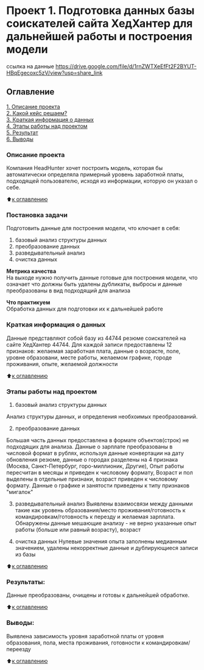 # Проект 1. Подготовка данных базы соискателей сайта ХедХантер для дальнейшей работы и построения модели
ссылка на данные https://drive.google.com/file/d/1rnZWTXeEfFt2F2BYUT-HBqEgecoxc5zV/view?usp=share_link

## Оглавление  
[1. Описание проекта](.README.md#Описание-проекта)  
[2. Какой кейс решаем?](.README.md#Какой-кейс-решаем)  
[3. Краткая информация о данных](.README.md#Краткая-информация-о-данных)  
[4. Этапы работы над проектом](.README.md#Этапы-работы-над-проектом)  
[5. Результат](.README.md#Результат)    
[6. Выводы](.README.md#Выводы) 

### Описание проекта    
Компания HeadHunter хочет построить модель, которая бы автоматически определяла примерный уровень заработной платы, подходящей пользователю, исходя из информации, которую он указал о себе.

:arrow_up:[к оглавлению](_) 


### Постановка задачи   
Подготовить данные для построения модели, что ключает в себя:
1. базовый анализ структуры данных
2. преобразование данных
3. разведывательный анализ
4. очистка данных


**Метрика качества**     
На выходе нужно получить данные готовые для построения модели, что означает что должны быть удалены дубликаты, выбросы и данные преобразованы в вид подходящий для анализа

**Что практикуем**     
Обработка данных для подготовки их к дальнейшей работе


### Краткая информация о данных
Данные представляют собой базу из 44744 резюме соискателей на сайте ХедХантер 44744.
Для каждой записи предоставлены 12 признаков: желаемая заработная плата, данные о возрасте, поле, уровне образовани, месте работы, желаемом графике, городе проживания, опыте, желаемой должности

:arrow_up:[к оглавлению](.README.md#Оглавление)


### Этапы работы над проектом  
1. базовый анализ структуры данных

Анализ структуры данных, и определения необхоимых преобразований.

2. преобразование данных

Большая часть данных предоставлена в формате объектов(строк) не подходящих для анализа.
Данные о зарплате преобразованы в числовой формат в рублях, используя данные конвертации на дату обновления резюме, 
данные о городах разделены на 4 признака (Москва, Санкт-Петербург, горо-миллионик, Другие), Опыт работы пересчитан в месяцы и приведен к числовому формату, Возраст и пол выделены в отдельные признаки, возраст приведен к числовому формату. Данные о графике и занятости приведены к типу признаков "мигалок"

3. разведывательный анализ
Выявлены взаимосвязи между данными такие как уровень образования/место проживания/готовность к командировкам/готовность к перезду и желаемая зарплата.
Обнаружены данные мешающие анализу - не верно указанные опыт работы (больше или равный возрасту), возраст

4. очистка данных
Нулевые значения опыта заполнены медианным значением, удалены некорректные данные и дублирующиеся записи из базы

:arrow_up:[к оглавлению](.README.md#Оглавление)


### Результаты:  
Данные преобразованы, очищены и готовы к дальнейшей обработке.

:arrow_up:[к оглавлению](.README.md#Оглавление)


### Выводы:  
Выявлена зависимость уровня заработной платы от уровня образования, пола, места проживания, готовности к командировкам/переезду

:arrow_up:[к оглавлению](.README.md#Оглавление)

